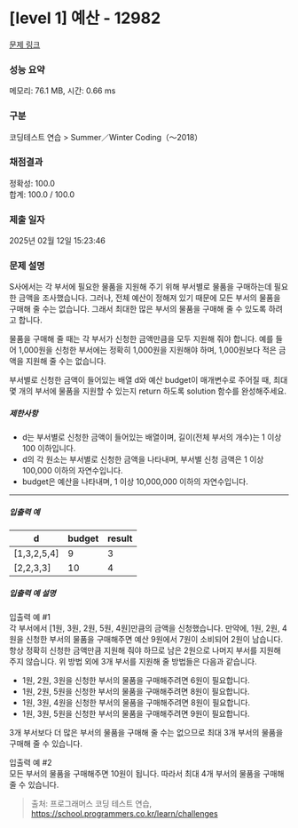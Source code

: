 # [level 1] 예산 - 12982 

[문제 링크](https://school.programmers.co.kr/learn/courses/30/lessons/12982) 

### 성능 요약

메모리: 76.1 MB, 시간: 0.66 ms

### 구분

코딩테스트 연습 > Summer／Winter Coding（～2018）

### 채점결과

정확성: 100.0<br/>합계: 100.0 / 100.0

### 제출 일자

2025년 02월 12일 15:23:46

### 문제 설명

<p>S사에서는 각 부서에 필요한 물품을 지원해 주기 위해 부서별로 물품을 구매하는데 필요한 금액을 조사했습니다. 그러나, 전체 예산이 정해져 있기 때문에 모든 부서의 물품을 구매해 줄 수는 없습니다. 그래서 최대한 많은 부서의 물품을 구매해 줄 수 있도록 하려고 합니다. </p>

<p>물품을 구매해 줄 때는 각 부서가 신청한 금액만큼을 모두 지원해 줘야 합니다. 예를 들어 1,000원을 신청한 부서에는 정확히 1,000원을 지원해야 하며, 1,000원보다 적은 금액을 지원해 줄 수는 없습니다.</p>

<p>부서별로 신청한 금액이 들어있는 배열 d와 예산 budget이 매개변수로 주어질 때, 최대 몇 개의 부서에 물품을 지원할 수 있는지 return 하도록 solution 함수를 완성해주세요.</p>

<h5>제한사항</h5>

<ul>
<li>d는 부서별로 신청한 금액이 들어있는 배열이며, 길이(전체 부서의 개수)는 1 이상 100
이하입니다.</li>
<li>d의 각 원소는 부서별로 신청한 금액을 나타내며, 부서별 신청 금액은 1 이상 100,000 이하의 자연수입니다.</li>
<li>budget은 예산을 나타내며, 1 이상 10,000,000 이하의 자연수입니다.</li>
</ul>

<hr>

<h5>입출력 예</h5>
<table class="table">
        <thead><tr>
<th>d</th>
<th>budget</th>
<th>result</th>
</tr>
</thead>
        <tbody><tr>
<td>[1,3,2,5,4]</td>
<td>9</td>
<td>3</td>
</tr>
<tr>
<td>[2,2,3,3]</td>
<td>10</td>
<td>4</td>
</tr>
</tbody>
      </table>
<h5>입출력 예 설명</h5>

<p>입출력 예 #1<br>
각 부서에서 [1원, 3원, 2원, 5원, 4원]만큼의 금액을 신청했습니다. 만약에, 1원, 2원, 4원을 신청한 부서의 물품을 구매해주면 예산 9원에서 7원이 소비되어 2원이 남습니다. 항상 정확히 신청한 금액만큼 지원해 줘야 하므로 남은 2원으로 나머지 부서를 지원해 주지 않습니다. 위 방법 외에 3개 부서를 지원해 줄 방법들은 다음과 같습니다.</p>

<ul>
<li>1원, 2원, 3원을 신청한 부서의 물품을 구매해주려면 6원이 필요합니다.</li>
<li>1원, 2원, 5원을 신청한 부서의 물품을 구매해주려면 8원이 필요합니다.</li>
<li>1원, 3원, 4원을 신청한 부서의 물품을 구매해주려면 8원이 필요합니다.</li>
<li>1원, 3원, 5원을 신청한 부서의 물품을 구매해주려면 9원이 필요합니다.</li>
</ul>

<p>3개 부서보다 더 많은 부서의 물품을 구매해 줄 수는 없으므로 최대 3개 부서의 물품을 구매해 줄 수 있습니다.</p>

<p>입출력 예 #2<br>
모든 부서의 물품을 구매해주면 10원이 됩니다. 따라서 최대 4개 부서의 물품을 구매해 줄 수 있습니다.</p>


> 출처: 프로그래머스 코딩 테스트 연습, https://school.programmers.co.kr/learn/challenges
